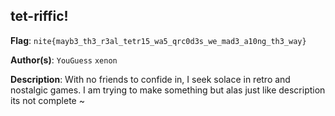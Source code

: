 ## tet-riffic!

**Flag**: `nite{mayb3_th3_r3al_tetr15_wa5_qrc0d3s_we_mad3_a10ng_th3_way}`

**Author(s)**: `YouGuess` `xenon`

**Description**: With no friends to confide in, I seek solace in retro and nostalgic games. I am trying to make something but alas just like description its not complete ~
